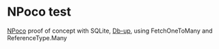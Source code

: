 # NPoco test
[NPoco](https://github.com/schotime/npoco) proof of concept with SQLite, [Db-up](https://github.com/DbUp/DbUp), using FetchOneToMany and ReferenceType.Many
